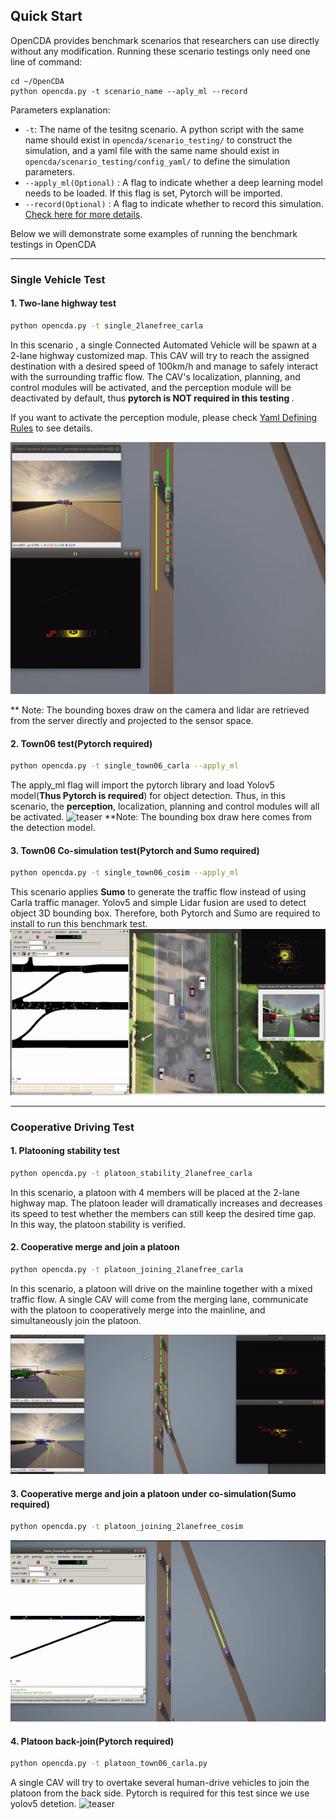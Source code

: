 ## Quick Start 

OpenCDA provides benchmark scenarios that researchers can use directly without any modification. Running these 
scenario testings only need one line of command:
```she
cd ~/OpenCDA
python opencda.py -t scenario_name --aply_ml --record
```
Parameters explanation:
* `-t`: The name of the tesitng scenario. A python script with the same name should exist in
`opencda/scenario_testing/` to construct the simulation, and a yaml file with the same name should exist in 
`opencda/scenario_testing/config_yaml/` to define the simulation parameters.
* `--apply_ml(Optional)` : A flag to indicate whether a deep learning model needs to be loaded. If this flag is 
set, Pytorch will be imported.
* `--record(Optional)` : A flag to indicate whether to record this simulation. [Check here for more details](https://carla.readthedocs.io/en/latest/adv_recorder/).

Below we will demonstrate some examples of running the benchmark testings in OpenCDA

---
### Single Vehicle Test
####  1. Two-lane highway test
```sh
python opencda.py -t single_2lanefree_carla
```
In this scenario , a single Connected Automated Vehicle will be spawn at a 2-lane highway customized map.  This
CAV will try to reach the assigned destination with a desired speed of 100km/h and manage to safely interact
with the surrounding traffic flow. The CAV's localization, planning, and control modules will be activated, and the perception module will be deactivated
by default, thus <strong> pytorch is NOT required in this testing </strong>. <br>

If you want to activate the perception module, please check [Yaml Defining Rules](Opencda_yaml.md) to see details.

![teaser](images/single_2lanefree_carla.gif)

** Note: The bounding boxes draw on the camera and lidar are retrieved from the server directly and 
projected to the sensor space.

#### 2. Town06 test(Pytorch required)
```sh
python opencda.py -t single_town06_carla --apply_ml
```
The apply_ml flag will import the pytorch library and load Yolov5 model(<strong>Thus Pytorch is required</strong>) for object detection. Thus, in this
scenario, the <strong>perception</strong>, localization, planning and control modules will all be activated.
![teaser](images/single_town06_carla_2.gif)
**Note: The bounding box draw here comes from the detection model.

#### 3. Town06 Co-simulation test(Pytorch and Sumo required)
```sh
python opencda.py -t single_town06_cosim --apply_ml
```
This scenario applies <strong>Sumo</strong> to generate the traffic flow instead of using Carla traffic manager.
Yolov5 and simple Lidar fusion are used to detect object 3D bounding box. Therefore, both
Pytorch and Sumo are required to install to run this benchmark test.
![teaser](images/town06_cosim.gif)

---
### Cooperative Driving Test
#### 1. Platooning stability test
```sh
python opencda.py -t platoon_stability_2lanefree_carla
```
In this scenario, a platoon with 4 members will be placed at the 2-lane highway map. The platoon leader will dramatically increases
and decreases its speed to test whether the members can still keep the desired time gap. In this way, the platoon
stability is verified.

#### 2. Cooperative merge and join a platoon
```sh
python opencda.py -t platoon_joining_2lanefree_carla
```
In this scenario, a platoon will drive on the mainline together with a mixed traffic flow. A single CAV will come from the 
merging lane, communicate with the platoon to cooperatively merge into the mainline, and simultaneously join the platoon.

![teaser](images/platoon_joining_2lanefree.gif)

#### 3. Cooperative merge and join a platoon under co-simulation(Sumo required)
```sh
python opencda.py -t platoon_joining_2lanefree_cosim
```
![teaser](images/platoon_joining_cosim.gif)

#### 4. Platoon back-join(Pytorch required)
```sh
python opencda.py -t platoon_town06_carla.py
```
A single CAV will try to overtake several human-drive vehicles to join the platoon from the back side.
Pytorch is required for this test since we use yolov5 detetion.
![teaser](images/platoon_joining_town06.gif)